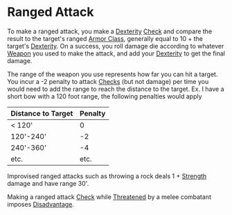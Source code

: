 # Ranged Attack

To make a ranged attack, you make a [Dexterity](../Player%20Character%20Components/Chosen%20Statistics/Dexterity.md) [Check](Check.md) and compare the result to the target's ranged [Armor Class](../Player%20Character%20Components/Derived%20Statistics/Armor%20Class.md), generally equal to 10 + the target's [Dexterity](../Player%20Character%20Components/Chosen%20Statistics/Dexterity.md). On a success, you roll damage die according to whatever [Weapon](../Items/Basic%20Equipment/Weapons.md) you used to make the attack, and add your [Dexterity](../Player%20Character%20Components/Chosen%20Statistics/Dexterity.md) to get the final damage.

The range of the weapon you use represents how far you can hit a target. You incur a -2 penalty to attack [Checks](../../Game%20Structure/Check.md) (but not damage) per time you would need to add the range to reach the distance to the target.
	Ex. I have a short bow with a 120 foot range, the following penalties would apply

| Distance to Target | Penalty |
| ------------------ | ------- |
| < 120'             | 0       |
| 120'-240'          | -2      |
| 240'-360'          | -4      |
| etc.               | etc.    |

Improvised ranged attacks such as throwing a rock deals 1 + [Strength](../Player%20Character%20Components/Chosen%20Statistics/Strength.md) damage and have range 30'.

Making a ranged attack [Check](../../Game%20Structure/Check.md) while [Threatened](../../Conditions/Threatened.md) by a melee combatant imposes [Disadvantage](../../Dice%20Rolls/Disadvantage.md).